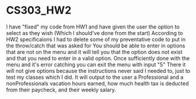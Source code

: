 # CS303_HW2
I have "fixed" my code from HW1 and have given the user the option to select as they wish (Which I should've done from the start)
According to HW2 specificaions I had to delete some of my preventative code to put in the throw/catch that was asked for
You should be able to enter in options that are not on the menu and it will tell you that the option does not exist and that you need to enter in a valid option.
Once sufficiently done with the menu and it's error catching you can exit the menu with input "5"
There it will not give options because the instructions never said I needed to, just to test my classes which I did. It will output to the user a Professional and a nonProfessionals vacation hours earned, how much health tax is deducted from their paycheck, and their weekly salary.
